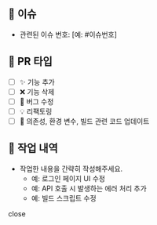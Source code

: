 ## 🐞 이슈
- 관련된 이슈 번호: [예: #이슈번호]

## 🔨 PR 타입
- [ ] ✨ 기능 추가
- [ ] ❌ 기능 삭제
- [ ] 🐛 버그 수정
- [ ] 💡 리팩토링
- [ ] 🔧 의존성, 환경 변수, 빌드 관련 코드 업데이트

## 📝 작업 내역
- 작업한 내용을 간략히 작성해주세요.
  - 예: 로그인 페이지 UI 수정
  - 예: API 호출 시 발생하는 에러 처리 추가
  - 예: 빌드 스크립트 수정

close
